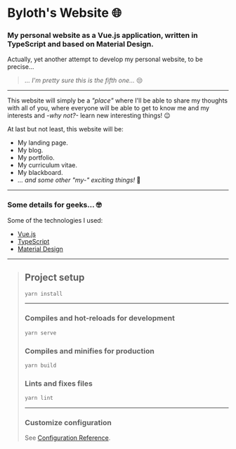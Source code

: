 # Byloth's Website 🌐 #

### My personal website as a Vue.js application, written in TypeScript and based on Material Design. ###

Actually, yet another attempt to develop my personal website, to be precise...

> *... I'm pretty sure this is the fifth one...* 😒

---

This website will simply be a *"place"* where I'll be able to share my thoughts with all of you, where everyone will be able to get to know me and my interests and *-why not?-* learn new interesting things! 😉

At last but not least, this website will be:

* My landing page.
* My blog.
* My portfolio.
* My curriculum vitae.
* My blackboard.
* *... and some other "my-" exciting things!* 🤣

---

### Some details for geeks... 🤓 ###

Some of the technologies I used:

* [Vue.js](https://vuejs.org/)
* [TypeScript](https://www.typescriptlang.org/)
* [Material Design](https://material.io/)

---

> ## Project setup ##
>
> ```bash
> yarn install
> ```
>
> ---
>
> ### Compiles and hot-reloads for development ###
>
> ```bash
> yarn serve
> ```
>
> ### Compiles and minifies for production ###
>
> ```bash
> yarn build
> ```
>
> ### Lints and fixes files ###
>
> ```bash
> yarn lint
> ```
>
> ---
>
> ### Customize configuration ###
>
> See [Configuration Reference](https://cli.vuejs.org/config/).
>
